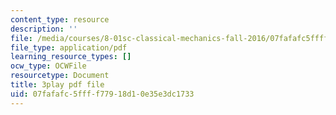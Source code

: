 ```yaml
---
content_type: resource
description: ''
file: /media/courses/8-01sc-classical-mechanics-fall-2016/07fafafc5ffff77918d10e35e3dc1733_6-7BOpZ2k04.pdf
file_type: application/pdf
learning_resource_types: []
ocw_type: OCWFile
resourcetype: Document
title: 3play pdf file
uid: 07fafafc-5fff-f779-18d1-0e35e3dc1733
---
```

